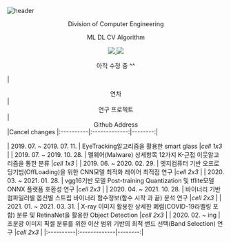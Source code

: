 ![header](https://capsule-render.vercel.app/api?type=waving&color=auto&height=300&section=header&text=Duhyeuk%20Chang&fontSize=90&animation=fadeIn&fontAlignY=38&desc=Proile%20CV%20&descAlignY=51&descAlign=62)
<p align='center'> Division of Computer Engineering </p>
<p align='center'> ML DL CV Algorithm </p>
<p align='center'>
  <a href="https://github.com/kyechan99/capsule-render/labels/Idea">
    <img src="https://img.shields.io/badge/IDEA%20ISSUE%20-%23F7DF1E.svg?&style=for-the-badge&&logoColor=white"/>
  </a>
  <a href="#demo">
    <img src="https://img.shields.io/badge/DEMO%20-%234FC08D.svg?&style=for-the-badge&&logoColor=white"/>
  </a>

  <p align='center'> 아직 수정 중 ^^ </p>
</p>

|  <center> 연차 </center> |  <center> 연구 프로젝트 </center> |  <center> Github Address </center> |Cancel changes
|:----------|:-------------:|--------:|

| 2019. 07. ~ 2019. 07. 11. |  EyeTracking알고리즘을 활용한 smart glass  |*cell 1x3* |
| 2019. 07. ~ 2019. 10. 28. |  멜웨어(Malware) 상세항목 12가지 K-근접 이웃알고리즘을 통한 분류  |*cell 1x3* |
| 2019. 06. ~ 2020. 02. 29. |  엣지컴퓨터 기반 오프로딩기법(OffLoading)을 위한 CNN모델 최적화 레이어 최적점 연구  |*cell 2x3* |
| 2020. 03. ~ 2021. 01. 28. |  vgg16기반 모델 Post-training Quantization 및 tflite모델 ONNX 플랫폼 호환성 연구  |*cell 2x3* |
| 2020. 04. ~ 2021. 10. 28. |  바이너리 기반 컴파일러별 옵션별 스트립 바이너리 함수정보(함수 시작 과 끝) 분석 연구  |*cell 2x3* |
| 2021. 01. ~ 2021. 03. 31. |  X-ray 이미지 활용한 상세한 폐렴(COVID-19라벨링 포함) 분류 및 RetinaNet을 활용한 Object Detection  |*cell 2x3* |
| 2020. 02. ~ ing           |  초분광 이미지 픽셀 분류를 위한 이산 범위 기반의 최적 밴드 선택(Band Selection) 연구  |*cell 2x3* |
|:----------|:-------------|--------:|
